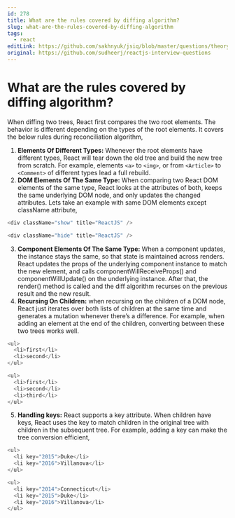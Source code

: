 ```yaml
---
id: 278
title: What are the rules covered by diffing algorithm?
slug: what-are-the-rules-covered-by-diffing-algorithm
tags:
  - react
editLink: https://github.com/sakhnyuk/jsiq/blob/master/questions/theory/react/278.md
original: https://github.com/sudheerj/reactjs-interview-questions
---
```


# What are the rules covered by diffing algorithm?

When diffing two trees, React first compares the two root elements. The behavior is different depending on the types of the root elements. It covers the below rules during reconciliation algorithm,

1. **Elements Of Different Types:** Whenever the root elements have different types, React will tear down the old tree and build the new tree from scratch. For example, elements `<a>` to `<img>`, or from `<Article>` to `<Comment>` of different types lead a full rebuild.
2. **DOM Elements Of The Same Type:** When comparing two React DOM elements of the same type, React looks at the attributes of both, keeps the same underlying DOM node, and only updates the changed attributes. Lets take an example with same DOM elements except className attribute,

```javascript
<div className="show" title="ReactJS" />

<div className="hide" title="ReactJS" />
```

3. **Component Elements Of The Same Type:** When a component updates, the instance stays the same, so that state is maintained across renders. React updates the props of the underlying component instance to match the new element, and calls componentWillReceiveProps() and componentWillUpdate() on the underlying instance. After that, the render() method is called and the diff algorithm recurses on the previous result and the new result.
4. **Recursing On Children:** when recursing on the children of a DOM node, React just iterates over both lists of children at the same time and generates a mutation whenever there’s a difference. For example, when adding an element at the end of the children, converting between these two trees works well.

```javascript
<ul>
  <li>first</li>
  <li>second</li>
</ul>

<ul>
  <li>first</li>
  <li>second</li>
  <li>third</li>
</ul>

```

5. **Handling keys:** React supports a key attribute. When children have keys, React uses the key to match children in the original tree with children in the subsequent tree. For example, adding a key can make the tree conversion efficient,

```javascript
<ul>
  <li key="2015">Duke</li>
  <li key="2016">Villanova</li>
</ul>

<ul>
  <li key="2014">Connecticut</li>
  <li key="2015">Duke</li>
  <li key="2016">Villanova</li>
</ul>
```
